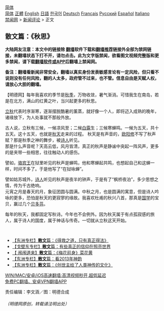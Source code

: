  <!-- 面包屑导航 --> <div class="breadcrumb"><!-- GTranslate: https://gtranslate.io/ -->  <div class="switcher notranslate">  <div class="selected">  <a href="#" onclick="return false;"> 简体</a>  </div>  <div class="option">  <a href="https://www.bannedbook.org" onclick="doGTranslate('zh-CN|zh-CN');jQuery('div.switcher div.selected a').html(jQuery(this).html());return false;" title="简体中文" class="nturl selected"> 简体</a>  <a href="https://www.bannedbook.org/zh-tw/" onclick="doGTranslate('zh-CN|zh-TW');jQuery('div.switcher div.selected a').html(jQuery(this).html());return false;" title="繁體中文" class="nturl"> 正體</a>  <a href="https://www.bannedbook.org/en/" onclick="doGTranslate('zh-CN|en');jQuery('div.switcher div.selected a').html(jQuery(this).html());return false;" title="English" class="nturl"> English</a>  <a href="https://www.bannedbook.org/ja/" onclick="doGTranslate('zh-CN|ja');jQuery('div.switcher div.selected a').html(jQuery(this).html());return false;" title="日本語" class="nturl"> 日語</a>  <a href="https://www.bannedbook.org/ko/" onclick="doGTranslate('zh-CN|ko');jQuery('div.switcher div.selected a').html(jQuery(this).html());return false;" title="한국어" class="nturl"> 한국어</a>  <a href="https://www.bannedbook.org/de/" onclick="doGTranslate('zh-CN|de');jQuery('div.switcher div.selected a').html(jQuery(this).html());return false;" title="Deutsch" class="nturl"> Deutsch</a>  <a href="https://www.bannedbook.org/fr/" onclick="doGTranslate('zh-CN|fr');jQuery('div.switcher div.selected a').html(jQuery(this).html());return false;" title="Français" class="nturl"> Français</a>  <a href="https://www.bannedbook.org/ru/" onclick="doGTranslate('zh-CN|ru');jQuery('div.switcher div.selected a').html(jQuery(this).html());return false;" title="Русский" class="nturl"> Русский</a>  <a href="https://www.bannedbook.org/es/" onclick="doGTranslate('zh-CN|es');jQuery('div.switcher div.selected a').html(jQuery(this).html());return false;" title="Español" class="nturl"> Español</a>  <a href="https://www.bannedbook.org/it/" onclick="doGTranslate('zh-CN|it');jQuery('div.switcher div.selected a').html(jQuery(this).html());return false;" title="Italiano" class="nturl"> Italiano</a>  </div>  </div>      <div class='breadcrumb-sub'><!-- Breadcrumb NavXT 6.3.0 --> <a href="https://www.bannedbook.org/" class="home">禁闻网</a> &gt; <a href="https://www.bannedbook.org/bnews/comments/" class="category">新闻评论</a> &gt; 正文</div></div><h2>散文篇：《秋思》</h2> <p class="notice"><b>大陆网友注意：本文中的链接除 <a href="https://github.com/bannedbook/fanqiang" >翻墙</a>软件下载和<a href="https://github.com/killgcd/justmysocks/blob/master/README.md">翻墙推荐</a>链接外全部为禁网链接，未翻墙状态下打不开，请勿点击。此为文字版禁闻，欲看图文视频完整版和更多禁闻，请下载<a href="https://github.com/bannedbook/fanqiang">翻墙软件或APP</a>后翻墙上禁闻网。</p><p>备注：翻墙看新闻非常安全，翻墙以真实身份发表敏感言论有一定风险，但只看不说则没有任何风险，翻的人太多，政府管不过来，也不管。信息自由是天赋人权，请放心大胆的翻墙。</b></p>  <div class="entry"> <p>              <a href="https://i2.wp.com/upload-images-bucket-v64rleca837do.s3.eu-west-1.amazonaws.com/wp-content/uploads/2021/08/09061741/%E6%9C%AA%E6%A0%87%E9%A2%98-1-5.jpg?fit=860%2C484&#038;ssl=1" data-caption=""></a>                            </p> <p>【明德网】每年我喜欢的季节是<a href="https://www.bannedbook.org/bnews/tag/%E7%A7%8B%E5%AD%A3/" class="st_tag internal_tag" rel="tag" title="标签 秋季 下的日志">秋季</a>，万物收敛，暑气渐消。可惜我生在南岛，若是在北方，满山的红黄之叶，当兴起更多的秋思。</p>  <p><a href="https://www.bannedbook.org/bnews/tag/%E7%AB%8B%E7%A7%8B/" class="st_tag internal_tag" rel="tag" title="标签 立秋 下的日志">立秋</a>代表时序渐寒，逐渐摆脱酷暑的薰蒸，就好像一个人，即将迈入成熟的晚年，诸缘放下，为人处事就不那般外放。</p> <p>古人说，立秋有三候，一候凉风至；二候<a href="https://www.bannedbook.org/bnews/tag/%E7%99%BD%E9%9C%B2/" class="st_tag internal_tag" rel="tag" title="标签 白露 下的日志">白露</a>生；三候寒蝉鸣。一候为五天，共十五天。这十五天，也就是<a href="https://www.bannedbook.org/bnews/tag/%E7%A7%8B%E5%A4%A9/" class="st_tag internal_tag" rel="tag" title="标签 秋天 下的日志">秋天</a>走来的过程。 秋天是有声音的，<a href="https://www.bannedbook.org/bnews/tag/%e6%ac%a7%e9%98%b3%e4%bf%ae/" class="st_tag internal_tag" rel="tag" title="标签 欧阳修 下的日志">欧阳修</a>不写了秋声赋？那是秋季之神的舞步，被<span class='wp_keywordlink'><a href="https://www.bannedbook.org/forum11/topic295.html" title="禁片：诗人的悲歌" target="_blank">诗人</a></span>听见。<br /> 那是什么声音呢？天高云低，风月皆清，真正的秋声是静谧中突起一阵风声，更多的是夹带一些相思，往往触动人的感伤。</p>  <p>譬如，<a href="https://www.bannedbook.org/bnews/tag/%E9%AA%86%E5%AE%BE%E7%8E%8B/" class="st_tag internal_tag" rel="tag" title="标签 骆宾王 下的日志">骆宾王</a>在狱里听见的秋声是蝉鸣，他和寒蝉起共鸣，也想起自己和这蝉一样，时间不多了。于是他写了“在狱咏蝉”。</p> <p>譬如姑苏城外，<a href="https://www.bannedbook.org/bnews/tag/%e8%af%97%e4%ba%ba/" class="st_tag internal_tag" rel="tag" title="标签 诗人 下的日志">诗人</a>听见的秋声是夜半的钟声，于是有了“枫桥夜泊”，多少思想之情，传为千古绝响。<br /> 元宵之月是春天的月，象征团圆与圆满。中秋之月，也是圆满的寓意，但是诗人吟咏的更多，恐怕是秋天的更寂寥的缘故。我喜欢杜甫的秋兴八首，那真是<span class='wp_keywordlink'><a href="https://www.bannedbook.org/forum24/" title="国学传统文化禁书" target="_blank">国学</a></span>的宝贝，赢过几个<a href="https://www.bannedbook.org/bnews/tag/%E8%B4%9D%E5%A4%9A%E8%8A%AC/" class="st_tag internal_tag" rel="tag" title="标签 贝多芬 下的日志">贝多芬</a>。</p>  <p>每年的秋天，我都固定写秋诗。今年也不会例外。因为秋天属于有点孤寂感的旅人，属于诗人的国度，属于神话与传奇。一切就从立秋这天开始。</p> <p>&nbsp;</p>  <ul class='op-related-articles' title='相关阅读'> <li><a href='https://www.bannedbook.org/bnews/comments/20210802/1598495.html' target='_blank'>【东洲专栏】<b>散文</b>篇：《得救之道，只有真正得法》</a></li> <li><a href='https://www.bannedbook.org/bnews/comments/20210731/1597626.html' target='_blank'>【戈壁东专栏】<b>散文</b>篇：有些真正的信仰在照亮世界</a></li> <li><a href='https://www.bannedbook.org/bnews/comments/20210731/1597395.html' target='_blank'>【 闱闱道来】<b>散文</b>篇：《梅花前身》菜花黄</a></li> <li><a href='https://www.bannedbook.org/bnews/comments/20210729/1596439.html' target='_blank'>【东洲专栏】<b>散文</b>篇：看2013年神韵</a></li> <li><a href='https://www.bannedbook.org/bnews/comments/20210729/1595972.html' target='_blank'>【东洲专栏】<b>散文</b>篇：《创世主给了人类神传的文化》</a></li> </ul> <p class="texttj"> <a href="https://github.com/bannedbook/fanqiang/wiki/V2ray%E6%9C%BA%E5%9C%BA" target="_blank">WIN/MAC/安卓/iOS高速翻墙:高清视频秒开,超低延迟</a><br/> <a href="https://github.com/bannedbook/fanqiang/wiki/%E7%A6%81%E9%97%BB%E7%BD%91%E5%AE%89%E5%8D%93%E7%BF%BB%E5%A2%99%E6%96%B0%E9%97%BBAPP" target="_blank">免费PC翻墙、安卓VPN翻墙APP</a></p><p>责任编辑：李文涵／图：明德合成</p> <h6>（明德网原创，转载请注明出处）</h6> </p><a name='sharetosocial'></a>  <div style="margin-bottom:5px;padding-bottom:5px;clear:both"> <div id="archive-pix-1" class="banner-ads"> <!-- AuctionX Display platform tag START --> <div id="26318x728x90x621x_ADSLOT2" clicktrack="%%CLICK_URL_ESC%%"></div> <!-- AuctionX Display platform tag END --> </div> <div id="archive-pix-2" class="banner-ads"> <!-- AuctionX Display platform tag START --> <div id="26315x300x250x621x_ADSLOT2" clicktrack="%%CLICK_URL_ESC%%"></div> <!-- AuctionX Display platform tag END --> </div> </div>  <div id="archive-pix-1" class="banner-ads"> <!-- AuctionX Display platform tag START --> <div id="26318x728x90x621x_ADSLOT3" clicktrack="%%CLICK_URL_ESC%%"></div> <!-- AuctionX Display platform tag END --> </div> </div><!--END ENTRY--> 